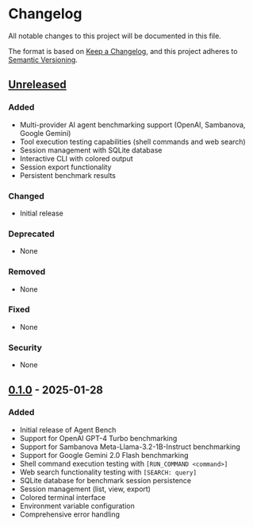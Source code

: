 # Changelog

All notable changes to this project will be documented in this file.

The format is based on [Keep a Changelog](https://keepachangelog.com/en/1.0.0/),
and this project adheres to [Semantic Versioning](https://semver.org/spec/v2.0.0.html).

## [Unreleased]

### Added
- Multi-provider AI agent benchmarking support (OpenAI, Sambanova, Google Gemini)
- Tool execution testing capabilities (shell commands and web search)
- Session management with SQLite database
- Interactive CLI with colored output
- Session export functionality
- Persistent benchmark results

### Changed
- Initial release

### Deprecated
- None

### Removed
- None

### Fixed
- None

### Security
- None

## [0.1.0] - 2025-01-28

### Added
- Initial release of Agent Bench
- Support for OpenAI GPT-4 Turbo benchmarking
- Support for Sambanova Meta-Llama-3.2-1B-Instruct benchmarking
- Support for Google Gemini 2.0 Flash benchmarking
- Shell command execution testing with `[RUN_COMMAND <command>]`
- Web search functionality testing with `[SEARCH: query]`
- SQLite database for benchmark session persistence
- Session management (list, view, export)
- Colored terminal interface
- Environment variable configuration
- Comprehensive error handling

[Unreleased]: https://github.com/bniladridas/agent_bench/compare/v0.1.0...HEAD
[0.1.0]: https://github.com/bniladridas/agent_bench/releases/tag/v0.1.0 